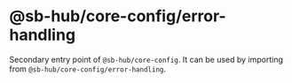 # @sb-hub/core-config/error-handling

Secondary entry point of `@sb-hub/core-config`. It can be used by importing from `@sb-hub/core-config/error-handling`.

